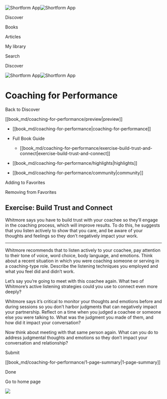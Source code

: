 ![Shortform App](/img/logo.36a2399e.svg)![Shortform App](/img/logo-dark.70c1b072.svg)

Discover

Books

Articles

My library

Search

Discover

![Shortform App](/img/logo.36a2399e.svg)![Shortform App](/img/logo-dark.70c1b072.svg)

# Coaching for Performance

Back to Discover

[[book_md/coaching-for-performance/preview|preview]]

  * [[book_md/coaching-for-performance|coaching-for-performance]]
  * Full Book Guide

    * [[book_md/coaching-for-performance/exercise-build-trust-and-connect|exercise-build-trust-and-connect]]
  * [[book_md/coaching-for-performance/highlights|highlights]]
  * [[book_md/coaching-for-performance/community|community]]



Adding to Favorites 

Removing from Favorites 

## Exercise: Build Trust and Connect

Whitmore says you have to build trust with your coachee so they’ll engage in the coaching process, which will improve results. To do this, he suggests that you listen actively to show that you care, and be aware of your thoughts and feelings so they don’t negatively impact your work.

* * *

Whitmore recommends that to listen actively to your coachee, pay attention to their tone of voice, word choice, body language, and emotions. Think about a recent situation in which you were coaching someone or serving in a coaching-type role. Describe the listening techniques you employed and what you feel did and didn’t work.

Let’s say you’re going to meet with this coachee again. What two of Whitmore’s active listening strategies could you use to connect even more deeply?

Whitmore says it’s critical to monitor your thoughts and emotions before and during sessions so you don’t harbor judgments that can negatively impact your partnership. Reflect on a time when you judged a coachee or someone else you were talking to. What was the judgment you made of them, and how did it impact your conversation?

Now think about meeting with that same person again. What can you do to address judgmental thoughts and emotions so they don’t impact your conversation and relationship?

Submit 

[[book_md/coaching-for-performance/1-page-summary|1-page-summary]]

Done

Go to home page 

![](https://bat.bing.com/action/0?ti=56018282&Ver=2&mid=dd41bb21-43db-4752-a6d3-c7b118be51e9&sid=49fff5b0636c11eeb9c611038afc8668&vid=4a005010636c11ee80c703d4c4a7acd5&vids=0&msclkid=N&pi=0&lg=en-US&sw=800&sh=600&sc=24&nwd=1&tl=Shortform%20%7C%20Coaching%20for%20Performance&p=https%3A%2F%2Fwww.shortform.com%2Fapp%2Fbook%2Fcoaching-for-performance%2Fexercise-build-trust-and-connect&r=&lt=443&evt=pageLoad&sv=1&rn=618794)
